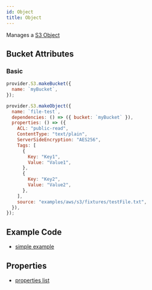```yaml
---
id: Object
title: Object
---
```


Manages a [S3 Object](https://docs.aws.amazon.com/s3/index.html)

## Bucket Attributes

### Basic

```js
provider.S3.makeBucket({
  name: `myBucket`,
});

provider.S3.makeObject({
  name: `file-test`,
  dependencies: () => ({ bucket: `myBucket` }),
  properties: () => ({
    ACL: "public-read",
    ContentType: "text/plain",
    ServerSideEncryption: "AES256",
    Tags: [
      {
        Key: "Key1",
        Value: "Value1",
      },
      {
        Key: "Key2",
        Value: "Value2",
      },
    ],
    source: "examples/aws/s3/fixtures/testFile.txt",
  }),
});
```

## Example Code

- [simple example](https://github.com/grucloud/grucloud/blob/main/examples/aws/s3/s3/iac.js)

## Properties

- [properties list](https://docs.aws.amazon.com/AWSJavaScriptSDK/latest/AWS/S3.html#putObject-property)
